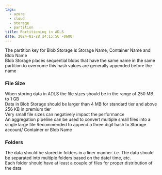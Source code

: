 ```yaml
---
tags:
  - azure
  - cloud
  - storage
  - partition
title: Partitioning in ADLS
date: 2024-01-28 14:15:56 -0600
---
```


The partition key for Blob Storage is Storage Name, Container Name and Blob Name  
Blob Storage places sequential blobs that have the same name in the same partition to overcome this hash values are generally appended before the name

### File Size

When storing data in ADLS the file sizes should be in the range of 250 MB to 1 GB  
Data in Blob Storage should be larger than 4 MB for standard tier and above 256 KB in premium tier  
Very small file sizes can negatively impact the performance  
An aggregation pipeline can be used to convert multiple small files into a single large file
Recommended to append a three digit hash to Storage account/ Container or Blob Name

### Folders

The data should be stored in folders in a liner manner. i.e. The data should be separated into multiple folders based on the date/ time, etc.  
Each folder should have at least a couple of files for proper distribution of the data
